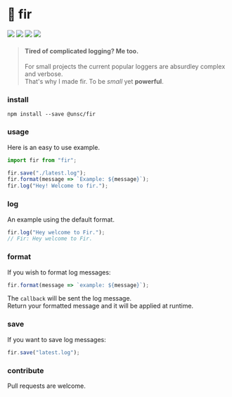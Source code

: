 # 🌲 fir

![](https://badgen.net/npm/v/@unsc/fir?color=grey)
![](https://badgen.net/npm/dw/@unsc/fir)
![](https://badgen.net/packagephobia/install/@unsc/fir?color=055ff3)
![](https://badgen.net/badge/code%20style/prettier/ff51bc)

> #### Tired of complicated logging? Me too.
>
> For small projects the current popular loggers are absurdley complex and verbose.  
> That's why I made fir. To be _small_ yet **powerful**.

### install

`npm install --save @unsc/fir`

### usage

Here is an easy to use example.

```js
import fir from "fir";

fir.save("./latest.log");
fir.format(message => `Example: ${message}`);
fir.log("Hey! Welcome to fir.");
```

### log

An example using the default format.

```js
fir.log("Hey welcome to Fir.");
// Fir: Hey welcome to Fir.
```

### format

If you wish to format log messages:

```js
fir.format(message => `example: ${message}`);
```

The `callback` will be sent the log message.  
Return your formatted message and it will be applied at runtime.

### save

If you want to save log messages:

```js
fir.save("latest.log");
```

### contribute

Pull requests are welcome.
